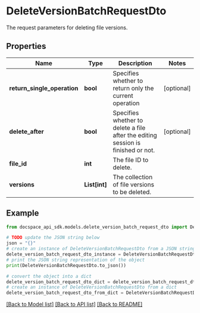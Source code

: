 # DeleteVersionBatchRequestDto
The request parameters for deleting file versions.

## Properties

Name | Type | Description | Notes
------------ | ------------- | ------------- | -------------
**return_single_operation** | **bool** | Specifies whether to return only the current operation | [optional] 
**delete_after** | **bool** | Specifies whether to delete a file after the editing session is finished or not. | [optional] 
**file_id** | **int** | The file ID to delete. | 
**versions** | **List[int]** | The collection of file versions to be deleted. | 

## Example

```python
from docspace_api_sdk.models.delete_version_batch_request_dto import DeleteVersionBatchRequestDto

# TODO update the JSON string below
json = "{}"
# create an instance of DeleteVersionBatchRequestDto from a JSON string
delete_version_batch_request_dto_instance = DeleteVersionBatchRequestDto.from_json(json)
# print the JSON string representation of the object
print(DeleteVersionBatchRequestDto.to_json())

# convert the object into a dict
delete_version_batch_request_dto_dict = delete_version_batch_request_dto_instance.to_dict()
# create an instance of DeleteVersionBatchRequestDto from a dict
delete_version_batch_request_dto_from_dict = DeleteVersionBatchRequestDto.from_dict(delete_version_batch_request_dto_dict)
```
[[Back to Model list]](../README.md#documentation-for-models) [[Back to API list]](../README.md#documentation-for-api-endpoints) [[Back to README]](../README.md)


